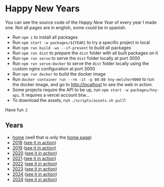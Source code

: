 # Happy New Years

You can see the source code of the _Happy New Year_ of every year I made one. Not all pages are in english, some could be in spanish.

- Run `npm i` to install all packages
- Run `npm start -w packages/${YEAR}` to try a specific project in local
- Run `npm run build -ws --if-present` to build all packages
- Run `npm run dist` to prepare the `dist` folder with all built packages on it
- Run `npm run serve` to serve the `dist` folder locally at port 3000
- Run `npm run serve:docker` to serve the `dist` folder locally using the custom nginx configuration at port 3000
- Run `npm run docker` to build the docker image
- Run `docker container run --rm -it -p 80:80 hny-melchor9000` to run the docker image, and go to [http://localhost](http://localhost) to see the web in action.
- Some projects require the API to be up, run `npm start -w packages/hny-api`. It requires a vercel account btw...
- To download the assets, run `./scripts/assets.sh pull`!

Have fun :)

## Years

- [home][7] (well that is only the [home page][8])
- [2018][1] ([see it in action][3])
- [2019][2] ([see it in action][4])
- [2020][5] ([see it in action][6])
- [2021][9] ([see it in action][10])
- [2022][11] ([see it in action][12])
- [2023][13] ([see it in action][14])
- [2024][15] ([see it in action][16])
- [2024][17] ([see it in action][18])

[1]: https://github.com/melchor629/hny/tree/master/packages/2018
[2]: https://github.com/melchor629/hny/tree/master/packages/2019
[3]: https://fan.melchor9000.me/2018/
[4]: https://fan.melchor9000.me/2019/
[5]: https://github.com/melchor629/hny/tree/master/packages/2020
[6]: https://fan.melchor9000.me/2020/
[7]: https://github.com/melchor629/hny/tree/master/packages/home
[8]: https://fan.melchor9000.me/
[9]: https://github.com/melchor629/hny/tree/master/packages/2021
[10]: https://fan.melchor9000.me/2021/
[11]: https://github.com/melchor629/hny/tree/master/packages/2022
[12]: https://fan.melchor9000.me/2022/
[13]: https://github.com/melchor629/hny/tree/master/packages/2023
[14]: https://fan.melchor9000.me/2023/
[15]: https://github.com/melchor629/hny/tree/master/packages/2024
[16]: https://fan.melchor9000.me/2024/
[17]: https://github.com/melchor629/hny/tree/master/packages/2025
[18]: https://fan.melchor9000.me/2025/

